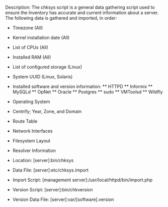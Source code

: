 Description: The chksys script is a general data gathering script used to ensure the Inventory has accurate and current information about a server. The following data is gathered and imported, in order:

* Timezone (All)
* Kernel installation date (All)
* List of CPUs (All)
* Installed RAM (All)
* List of configured storage (Linux)
* System UUID (Linux, Solaris)
* Installed software and version information:
** HTTPD
** Informix
** MySQLd
** OpNet
** Oracle
** Postgres
** sudo
** VMToolsd
** Wildfly
* Operating System
* Centrify; Year, Zone, and Domain
* Route Table
* Network Interfaces
* Filesystem Layout
* Resolver Information

* Location: [server]:bin/chksys
* Data File: [server]:etc/chksys.import
* Import Script: [management server]:/usr/local/httpd/bin/import.php
* Version Script: [server]:bin/chkversion
* Version Data File: [server]:var/[software].version

